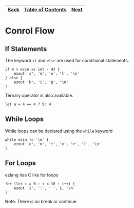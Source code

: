 [Back](01variables.md) | [Table of Contents](tableofcontents.md) | [Next](03preprocessor.md)
---                  | ---                                     | ---

# Conrol Flow

## If Statements
The keyword `if` and `else` are used for conditional statements.
```
if 4 > ezin as int - 43 {
    ezout 's', 'm', 'o', 'l', '\n'
} else {
    ezout 'b', 'i', 'g', '\n'
}
```

Ternary operator is also available.
```
let a = 4 == 4 ? 5: 4
```

## While Loops
While loops can be declared using the `while` keyword
```
while ezin != '\n' {
    ezout 'e', 'n', 't', 'e', 'r', '?', '\n'
}
```

## For Loops
ezlang has C like for loops
```
for (let i = 0 : i < 10 : i++) {
    ezout 'i', ':', ' ', i, '\n'
}
```

Note: There is no break or continue
